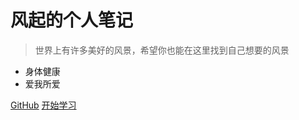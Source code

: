 # 风起的个人笔记

> 世界上有许多美好的风景，希望你也能在这里找到自己想要的风景

- 身体健康
- 爱我所爱

[GitHub](https://github.com/docsifyjs/docsify/)
[开始学习](#说明)

